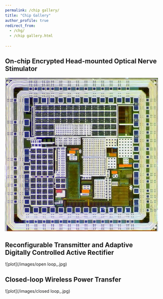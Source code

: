 ```yaml
---
permalink: /chip gallery/
title: "Chip Gallery"
author_profile: true
redirect_from: 
  - /chg/
  - /chip gallery.html

---
```


## On-chip Encrypted Head-mounted Optical Nerve Stimulator 

![plot](/images/encrpt-implant2.jpg)

## Reconfigurable Transmitter and Adaptive Digitally Controlled Active Rectifier 

![plot](/images/open loop_.jpg)

## Closed-loop Wireless Power Transfer 

![plot](/images/closed loop_.jpg)



